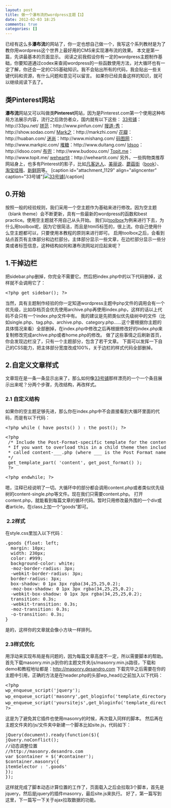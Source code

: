```yaml
---
layout: post
title: 做一个瀑布流的wordpress主题【1】
date: 2012-02-03 18:25
comments: true
categories: []
---
```

已经有这么多<strong>瀑布流</strong>的网站了，你一定也想自己做一个，我写这个系列教材是为了教你用wordpress这个世界上最好用的CMS来实现瀑布流的效果。
本文是第一篇，先讲最基本的页面显示。
阅读之前我假设你有一定的wordpress主题制作基础，你要知道通过codex来查阅wordpress的一些函数使用方法，对大循环也有一定了解，你还会一定的CSS基础知识。我不会贴出所有的代码，我会贴出一些关键代码和资源，有什么问题和意见可以留言。
如果你已经具备这样的知识，就可以继续阅读下去了。
<h2>类Pinterest网站</h2>
<strong>瀑布流</strong>网站又可以叫做类<strong>Pinterest</strong>网站，因为是Pinterest.com第一个使用这种布局方法展示内容，流行之后效仿者众，国内就有以下这些：
<a title="型男男装推荐" href="http://33pu.net">33号铺</a>：http://33pu.net/
<a id="" href="http://www.pinfun.com/" shape="rect" target="_blank">拼范</a>：http://www.pinfun.com/
<a id="" href="http://show.sodao.com/" shape="rect" target="_blank">搜道-秀</a>：http://show.sodao.com/
<a id="" href="http://markzhi.com/" shape="rect" target="_blank">Mark之</a>：http://markzhi.com/
<a id="" href="http://huaban.com/" shape="rect" target="_blank">花瓣</a>：http://huaban.com/
<a id="" href="http://www.mishang.com/" shape="rect" target="_blank">迷尚</a>：http://www.mishang.com/
<a id="" href="http://www.markpic.com/" shape="rect" target="_blank">码图网</a>：http://www.markpic.com/
<a id="" href="http://www.duitang.com/" shape="rect" target="_blank">堆糖</a>：http://www.duitang.com/
<a id="" href="http://idsoo.com/" shape="rect" target="_blank">Idsoo</a>：http://idsoo.com/
<a id="" href="http://www.budoou.com/" shape="rect" target="_blank">布兜</a>：http://www.budoou.com/
<a id="" href="http://www.topit.me/" shape="rect" target="_blank">Topit.me</a>：http://www.topit.me/
<a id="" href="http://weheartit.com/" shape="rect" target="_blank">weheartit</a>：http://weheartit.com/
另外，一些购物类推荐网站身上，也多有Pinterest的影子，比如<a id="" href="http://star.vancl.com/" shape="rect" target="_blank">凡客达人</a>、<a id="" href="http://www.meilishuo.com/" shape="rect" target="_blank">美丽说</a>、<a id="" href="http://www.mogujie.com/welcome" shape="rect" target="_blank">蘑菇街</a>（<a id="" href="http://www.mogujie.com/book/" shape="rect" target="_blank">book</a>）、<a id="" href="http://wow.taobao.com/" shape="rect" target="_blank">淘宝哇哦</a>、<a id="" href="http://www.xinxian.com/" shape="rect" target="_blank">新鲜网</a>等。
[caption id="attachment_1129" align="aligncenter"  caption="33号铺"]<a href="http://33pu.net/"><img class="size-full wp-image-1129" title="33号铺" src="http://yuguo.us/files/2012/02/1.jpg" alt="33号铺"   data-pinit="registered" /></a>[/caption]
<h2>0.开始</h2>
按照一般的经验规则，我们采用一个空主题作为基础来进行修改。因为空主题（blank theme）会不断更新，具有一些最新的wordpress的函数和best practice。使用空主题就不用自己从头开始。
我们以<a href="http://wordpress.org/extend/themes/toolbox">toolbox</a>为例来进行下去，为什么用toolbox呢，因为它很简洁，而且是html5标签的，很上流。你自己使用什么空主题都可以，只要使用本教程的原则来进行即可。
启用toolbox之后，会看到站点首页有主体部分和边栏部分。主体部分显示一些文章，在边栏部分显示一些分类或者标签信息，这种结构如何和瀑布流网站对应起来呢？
<h2>1.干掉边栏</h2>
把sidebar.php删掉，你完全不需要它。然后把index.php中的以下代码删掉，这样就不会调用它了：
<pre>&lt;?php get_sidebar(); ?&gt;</pre>
当然，具有主题制作经验的你一定知道wordpress主题中php文件的调用会有一个优先级，比如存档页会优先使用archive.php再使用index.php，这样的话以上代码不会只有一个index.php文件中有。
我的建议是先把类似优先级树中的文件（比如single.php、tag.php、archive.php、category.php……这个要根据你主题的具体情况来看）全部删掉，在index.php中修改之后再根据修改好的index.php来复制修改完成archive.php或者home.php的修改。
做了这些事情之后刷新首页，你会发现边栏没了，只有一个主题部分，包含了若干文章。
下面可以发挥一下自己的CSS能力，把主体部分宽度改成100%，关于边栏的样式代码全部删掉。
<h2>2.自定义文章样式</h2>
文章现在是一条一条显示出来了，那么如何像<a title="型男男装推荐" href="http://33pu.net">33号铺</a>那样漂亮的一个一个条目展示出来呢？分两个步骤，先改结构，再改样式。
<h3>2.1 自定义结构</h3>
如果你的空主题足够先进，那么你在index.php中不会直接看到大循环里面的代码，而是有以下代码：
<pre>&lt;?php while ( have_posts() ) : the_post(); ?&gt;</pre>
<pre>&lt;?php
 /* Include the Post-Format-specific template for the content.
 * If you want to overload this in a child theme then include a file
 * called content-___.php (where ___ is the Post Format name) and that will be used instead.
 */
 get_template_part( 'content', get_post_format() );
 ?&gt;</pre>
<pre>&lt;?php endwhile; ?&gt;</pre>
嗯，注释已经说明了一切。大循环中的部分都会调用content.php或者类似优先级树的content-single.php等文件。现在我们只需要content.php。
打开content.php，就能看到每篇文章的循环代码。暂时只用修改最外围的一个div或者article，在class上加一个“goods”即可。
<h3> 2.2样式</h3>
在style.css里加入以下代码：
<pre>.goods {float: left;
  margin: 10px;
  width: 230px;
  color: #999;
  background-color: white;
  -moz-border-radius: 3px;
  -webkit-border-radius: 3px;
  border-radius: 3px;
  box-shadow: 0 1px 3px rgba(34,25,25,0.2);
  -moz-box-shadow: 0 1px 3px rgba(34,25,25,0.2);
  -webkit-box-shadow: 0 1px 3px rgba(34,25,25,0.2);
  transition: 0.3s;
  -webkit-transition: 0.3s;
  -moz-transition: 0.3s;
  -o-transition: 0.3s;
}</pre>
是的，这样你的文章就会像小方块一样排列。
<h3>2.3样式优化</h3>
用浮动来实现布局是有问题的，因为每篇文章高度不一定，所以需要脚本的帮助。
首先下载masonry.min.js到你的主题文件夹/js/masonry.min.js路径，下载和demo和教程地址都是：<a href="http://masonry.desandro.com">http://masonry.desandro.com</a>
下载完毕之后需要在你的主题中引用，正确的方法是在header.php的头部wp_head()之前加入以下代码：
<pre>&lt;?php
wp_enqueue_script('jquery');
wp_enqueue_script('masonry',get_bloginfo('template_directory').'/js/jquery.masonry.min.js');//自动排序
wp_enqueue_script('yoursitejs',get_bloginfo('template_directory').'/js/site.js');//自己写的一些脚本
?&gt;</pre>
这是为了避免其它插件也使用masonry的时候，再次载入同样的脚本。
然后再在主题文件夹的/js/文件夹中新建一个脚本比如site.js，代码如下：
<pre>jQuery(document).ready(function($){
jQuery.noConflict();
//动态调整位置
//http://masonry.desandro.com
var $container = $('#container');
$container.masonry({
itemSelector : '.goods'
});
});</pre>
这样就完成了脚本动态计算位置的工作了，页面载入之后会拉取3个脚本，首先是jquery，然后是jquery的插件masonry，最后site.js来执行。
好了，第一篇写到这里，下一篇写一下关于ajax拉取数据的功能。
